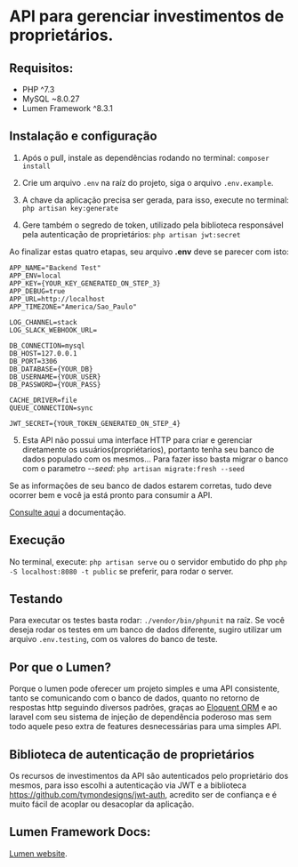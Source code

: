 # API para gerenciar investimentos de proprietários.

## Requisitos:

- PHP ^7.3
- MySQL ~8.0.27
- Lumen Framework ^8.3.1

## Instalação e configuração

1. Após o pull, instale as dependências rodando no terminal: 
    ```composer install```
    
2. Crie um arquivo ```.env``` na raíz do projeto, siga o arquivo ```.env.example```.

3. A chave da aplicação precisa ser gerada, para isso, execute no terminal: ```php artisan key:generate```

4. Gere também o segredo de token, utilizado pela biblioteca responsável pela autenticação de proprietários:
    ```php artisan jwt:secret```
    
Ao finalizar estas quatro etapas, seu arquivo **.env** deve se parecer com isto:
```
APP_NAME="Backend Test"
APP_ENV=local
APP_KEY={YOUR_KEY_GENERATED_ON_STEP_3}
APP_DEBUG=true
APP_URL=http://localhost
APP_TIMEZONE="America/Sao_Paulo"

LOG_CHANNEL=stack
LOG_SLACK_WEBHOOK_URL=

DB_CONNECTION=mysql
DB_HOST=127.0.0.1
DB_PORT=3306
DB_DATABASE={YOUR_DB}
DB_USERNAME={YOUR_USER}
DB_PASSWORD={YOUR_PASS}

CACHE_DRIVER=file
QUEUE_CONNECTION=sync

JWT_SECRET={YOUR_TOKEN_GENERATED_ON_STEP_4}
```

5. Esta API não possui uma interface HTTP para criar e gerenciar diretamente os usuários(propriétarios), portanto tenha seu banco de dados populado com os mesmos... Para fazer isso basta migrar o banco com o parametro *--seed*:
```php artisan migrate:fresh --seed```

Se as informações de seu banco de dados estarem corretas, tudo deve ocorrer bem e você ja está pronto para consumir a API.

[Consulte aqui](https://github.com/luciano-eber/backend-test/wiki) a documentação.

## Execução

No terminal, execute: `php artisan serve` ou o servidor embutido do php `php -S localhost:8080 -t public` se preferir, para rodar o server.

## Testando 

Para executar os testes basta rodar: `./vendor/bin/phpunit` na raíz.
Se você deseja rodar os testes em um banco de dados diferente, sugiro utilizar um arquivo `.env.testing`, com os valores do banco de teste.

## Por que o Lumen?

Porque o lumen pode oferecer um projeto simples e uma API consistente, tanto se comunicando com o banco de dados, quanto no retorno de respostas http seguindo diversos padrões, graças ao [Eloquent ORM](https://laravel.com/docs/8.x/eloquent) e ao laravel com seu sistema de injeção de dependência poderoso mas sem todo aquele peso extra de features desnecessárias para uma simples API. 

## Biblioteca de autenticação de proprietários

Os recursos de investimentos da API são autenticados pelo proprietário dos mesmos, para isso escolhi a autenticação via JWT e a biblioteca https://github.com/tymondesigns/jwt-auth, acredito ser de confiança e é muito fácil de acoplar ou desacoplar da aplicação.

## Lumen Framework Docs:

[Lumen website](https://lumen.laravel.com/docs).